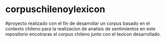 # corpuschilenoylexicon 
#proyecto realizado con el fin de desarrollar un corpus basado en el contexto chileno para la realizacion de analisis de sentimientos
en este repositorio encotraras el corpus chileno junto con el lexicon desarrollado.
